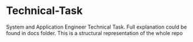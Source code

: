# Technical-Task
System and Application Engineer Technical Task. Full explanation could be found in docs folder. This is a structural representation of the whole repo

<!-- Technical-Task/
├── .gitignore
├── README.md
├── docs/
│   └── explanation.md
├── scripts/
│   └── winrm_setup.ps1
├── terraform/
│   └── vmware/
│       ├── main.tf
│       ├── variables.tf
│       ├── terraform.tfvars
│       ├── .gitignore
├── ansible/
│   ├── ansible.cfg
│   ├── inventory/
│   │   ├── dev.yml
│   │   ├── prod.yml
│   │   └── test.yml
│   ├── playbooks/
│   │   ├── antivirus.yml
│   │   ├── manage_services.yml
│   │   ├── monitoring.yml
│   │   └── windows_updates.yml
│   └── group_vars/
│       └── all.yml -->
